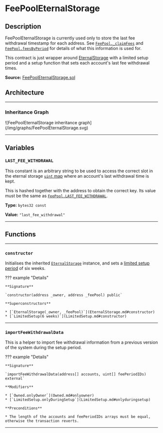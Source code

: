 # FeePoolEternalStorage

## Description

FeePoolEternalStorage is currently used only to store the last fee withdrawal timestamp for each address. See [`FeePool._claimFees`](FeePool.md#_claimFees) and [`FeePool.feesByPeriod`](FeePool.md#feesbyperiod) for details of what this information is used for.

This contract is just wrapper around [EternalStorage](EternalStorage.md) with a limited setup period and a setup function that sets each account's last fee withdrawal times.

**Source:** [FeePoolEternalStorage.sol](https://github.com/Synthetixio/synthetix/blob/master/contracts/FeePoolEternalStorage.sol)

## Architecture

---

### Inheritance Graph

<centered-image>
    ![FeePoolEternalStorage inheritance graph](/img/graphs/FeePoolEternalStorage.svg)
</centered-image>

---

## Variables

### `LAST_FEE_WITHDRAWAL`

This constant is an arbitrary string to be used to access the correct slot in the eternal storage [`uint` map](EternalStorage.md#storage) where an account's last withdrawal time is kept.

This is hashed together with the address to obtain the correct key. Its value must be the same as [`FeePool.LAST_FEE_WITHDRAWAL`](FeePool.md#last_fee_withdrawal).

**Type:** `bytes32 const`

**Value:** `"last_fee_withdrawal"`

---

## Functions

---

### `constructor`

Initialises the inherited [`EternalStorage`](EternalStorage.md) instance, and sets a [limited setup period](LimitedSetup.md) of six weeks.

??? example "Details"

    **Signature**

    `constructor(address _owner, address _feePool) public`

    **Superconstructors**

    * [`EternalStorage(_owner, _feePool)`](EternalStorage.md#constructor)
    * [`LimitedSetup(6 weeks)`](LimitedSetup.md#constructor)

---

### `importFeeWithdrawalData`

This is a helper to import fee withdrawal information from a previous version of the system during the setup period.

??? example "Details"

    **Signature**

    `importFeeWithdrawalData(address[] accounts, uint[] feePeriodIDs) external`

    **Modifiers**

    * [`Owned.onlyOwner`](Owned.md#onlyowner)
    * [`LimitedSetup.onlyDuringSetup`](LimitedSetup.md#onlyduringsetup)

    **Preconditions**

    * The length of the accounts and feePeriodIDs arrays must be equal, otherwise the transaction reverts.

---
